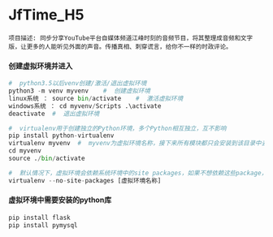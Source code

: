 # JfTime_H5

` 项目描述: 同步分享YouTube平台自媒体频道江峰时刻的音频节目，将其整理成音频和文字版，让更多的人能听见外面的声音。传播真相、刺穿谎言，给你不一样的时政评论。 `

#### 创建虚拟环境并进入

```python
#  python3.5以后venv创建/激活/退出虚拟环境
python3 -m venv myvenv    #  创建虚拟环境
linux系统 ： source bin/activate    #  激活虚拟环境
windows系统 ： cd myvenv/Scripts .\activate
deactivate  #  退出虚拟环境

#  virtualenv用于创建独立的Python环境，多个Python相互独立，互不影响
pip install python-virtualenv
virtualenv myvenv  #  myvenv为虚拟环境名称，接下来所有模块都只会安装到该目录中去。
cd myvenv
source ./bin/activate

#  默认情况下，虚拟环境会依赖系统环境中的site packages，如果不想依赖这些package，那么可以加上参数 --no-site-packages建立虚拟环境：
virtualenv --no-site-packages [虚拟环境名称]
```

#### 虚拟环境中需要安装的python库

```python
pip install flask
pip install pymysql
```

